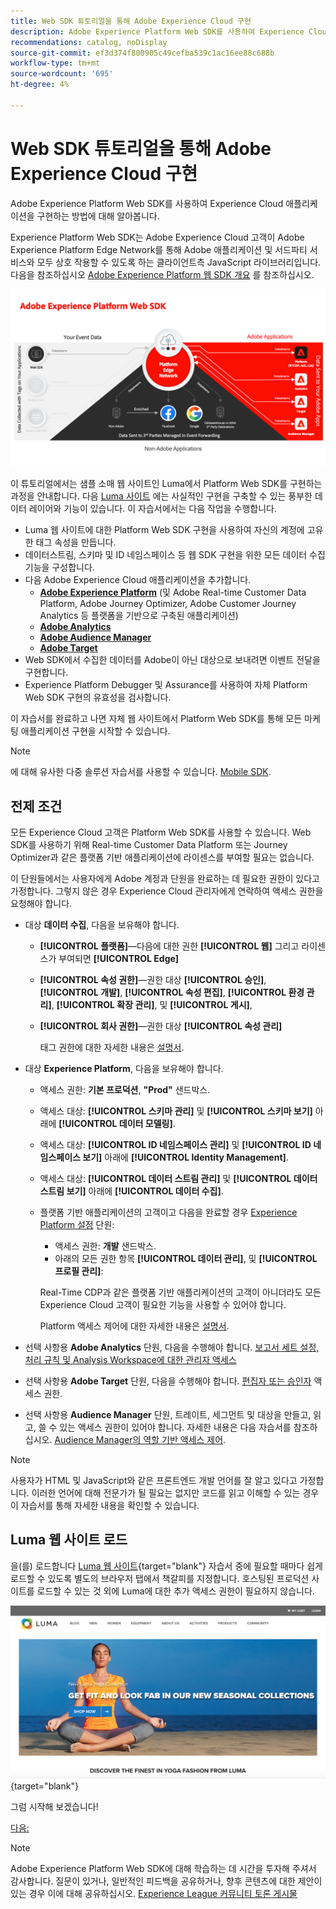 ```yaml
---
title: Web SDK 튜토리얼을 통해 Adobe Experience Cloud 구현
description: Adobe Experience Platform Web SDK를 사용하여 Experience Cloud 애플리케이션을 구현하는 방법에 대해 알아봅니다.
recommendations: catalog, noDisplay
source-git-commit: ef3d374f800905c49cefba539c1ac16ee88c688b
workflow-type: tm+mt
source-wordcount: '695'
ht-degree: 4%

---
```


# Web SDK 튜토리얼을 통해 Adobe Experience Cloud 구현

Adobe Experience Platform Web SDK를 사용하여 Experience Cloud 애플리케이션을 구현하는 방법에 대해 알아봅니다.

Experience Platform Web SDK는 Adobe Experience Cloud 고객이 Adobe Experience Platform Edge Network를 통해 Adobe 애플리케이션 및 서드파티 서비스와 모두 상호 작용할 수 있도록 하는 클라이언트측 JavaScript 라이브러리입니다. 다음을 참조하십시오 [Adobe Experience Platform 웹 SDK 개요](https://experienceleague.adobe.com/docs/experience-platform/edge/home.html?lang=ko-KR) 를 참조하십시오.

![Experience Platform 웹 SDK 아키텍처](assets/dc-websdk.png)

이 튜토리얼에서는 샘플 소매 웹 사이트인 Luma에서 Platform Web SDK를 구현하는 과정을 안내합니다. 다음 [Luma 사이트](https://luma.enablementadobe.com/content/luma/us/en.html) 에는 사실적인 구현을 구축할 수 있는 풍부한 데이터 레이어와 기능이 있습니다. 이 자습서에서는 다음 작업을 수행합니다.

* Luma 웹 사이트에 대한 Platform Web SDK 구현을 사용하여 자신의 계정에 고유한 태그 속성을 만듭니다.
* 데이터스트림, 스키마 및 ID 네임스페이스 등 웹 SDK 구현을 위한 모든 데이터 수집 기능을 구성합니다.
* 다음 Adobe Experience Cloud 애플리케이션을 추가합니다.
   * **[Adobe Experience Platform](setup-experience-platform.md)** (및 Adobe Real-time Customer Data Platform, Adobe Journey Optimizer, Adobe Customer Journey Analytics 등 플랫폼을 기반으로 구축된 애플리케이션)
   * **[Adobe Analytics](setup-analytics.md)**
   * **[Adobe Audience Manager](setup-audience-manager.md)**
   * **[Adobe Target](setup-target.md)**
* Web SDK에서 수집한 데이터를 Adobe이 아닌 대상으로 보내려면 이벤트 전달을 구현합니다.
* Experience Platform Debugger 및 Assurance를 사용하여 자체 Platform Web SDK 구현의 유효성을 검사합니다.

이 자습서를 완료하고 나면 자체 웹 사이트에서 Platform Web SDK를 통해 모든 마케팅 애플리케이션 구현을 시작할 수 있습니다.


>[!NOTE]
>
>에 대해 유사한 다중 솔루션 자습서를 사용할 수 있습니다. [Mobile SDK](../tutorial-mobile-sdk/overview.md).

## 전제 조건

모든 Experience Cloud 고객은 Platform Web SDK를 사용할 수 있습니다. Web SDK를 사용하기 위해 Real-time Customer Data Platform 또는 Journey Optimizer과 같은 플랫폼 기반 애플리케이션에 라이센스를 부여할 필요는 없습니다.

이 단원들에서는 사용자에게 Adobe 계정과 단원을 완료하는 데 필요한 권한이 있다고 가정합니다. 그렇지 않은 경우 Experience Cloud 관리자에게 연락하여 액세스 권한을 요청해야 합니다.

* 대상 **데이터 수집**, 다음을 보유해야 합니다.
   * **[!UICONTROL 플랫폼]**—다음에 대한 권한 **[!UICONTROL 웹]** 그리고 라이센스가 부여되면 **[!UICONTROL Edge]**
   * **[!UICONTROL 속성 권한]**—권한 대상 **[!UICONTROL 승인]**, **[!UICONTROL 개발]**, **[!UICONTROL 속성 편집]**, **[!UICONTROL 환경 관리]**, **[!UICONTROL 확장 관리]**, 및 **[!UICONTROL 게시]**,
   * **[!UICONTROL 회사 권한]**—권한 대상 **[!UICONTROL 속성 관리]**

     태그 권한에 대한 자세한 내용은 [설명서](https://experienceleague.adobe.com/docs/experience-platform/tags/admin/user-permissions.html).

* 대상 **Experience Platform**, 다음을 보유해야 합니다.

   * 액세스 권한: **기본 프로덕션**, **&quot;Prod&quot;** 샌드박스.
   * 액세스 대상: **[!UICONTROL 스키마 관리]** 및 **[!UICONTROL 스키마 보기]** 아래에 **[!UICONTROL 데이터 모델링]**.
   * 액세스 대상: **[!UICONTROL ID 네임스페이스 관리]** 및 **[!UICONTROL ID 네임스페이스 보기]** 아래에 **[!UICONTROL Identity Management]**.
   * 액세스 대상: **[!UICONTROL 데이터 스트림 관리]** 및 **[!UICONTROL 데이터스트림 보기]** 아래에 **[!UICONTROL 데이터 수집]**.
   * 플랫폼 기반 애플리케이션의 고객이고 다음을 완료할 경우 [Experience Platform 설정](setup-experience-platform.md) 단원:
      * 액세스 권한: **개발** 샌드박스.
      * 아래의 모든 권한 항목 **[!UICONTROL 데이터 관리]**, 및 **[!UICONTROL 프로필 관리]**:

     Real-Time CDP과 같은 플랫폼 기반 애플리케이션의 고객이 아니더라도 모든 Experience Cloud 고객이 필요한 기능을 사용할 수 있어야 합니다.

     Platform 액세스 제어에 대한 자세한 내용은 [설명서](https://experienceleague.adobe.com/docs/experience-platform/access-control/home.html?lang=ko).

* 선택 사항용 **Adobe Analytics** 단원, 다음을 수행해야 합니다. [보고서 세트 설정, 처리 규칙 및 Analysis Workspace에 대한 관리자 액세스](https://experienceleague.adobe.com/docs/analytics/admin/admin-console/home.html?lang=ko-KR)

* 선택 사항용 **Adobe Target** 단원, 다음을 수행해야 합니다. [편집자 또는 승인자](https://experienceleague.adobe.com/docs/target/using/administer/manage-users/enterprise/properties-overview.html#section_8C425E43E5DD4111BBFC734A2B7ABC80) 액세스 권한.

* 선택 사항용 **Audience Manager** 단원, 트레이트, 세그먼트 및 대상을 만들고, 읽고, 쓸 수 있는 액세스 권한이 있어야 합니다. 자세한 내용은 다음 자습서를 참조하십시오. [Audience Manager의 역할 기반 액세스 제어](https://experienceleague.adobe.com/docs/audience-manager-learn/tutorials/setup-and-admin/user-management/setting-permissions-with-role-based-access-control.html?lang=en).


>[!NOTE]
>
>사용자가 HTML 및 JavaScript와 같은 프론트엔드 개발 언어를 잘 알고 있다고 가정합니다. 이러한 언어에 대해 전문가가 될 필요는 없지만 코드를 읽고 이해할 수 있는 경우 이 자습서를 통해 자세한 내용을 확인할 수 있습니다.

## Luma 웹 사이트 로드

을(를) 로드합니다 [Luma 웹 사이트](https://luma.enablementadobe.com/content/luma/us/en.html){target="blank"} 자습서 중에 필요할 때마다 쉽게 로드할 수 있도록 별도의 브라우저 탭에서 책갈피를 지정합니다. 호스팅된 프로덕션 사이트를 로드할 수 있는 것 외에 Luma에 대한 추가 액세스 권한이 필요하지 않습니다.

[![Luma 웹 사이트](assets/old-overview-luma.png)](https://luma.enablementadobe.com/content/luma/us/en.html){target="blank"}

그럼 시작해 보겠습니다!

[다음: ](configure-schemas.md)

>[!NOTE]
>
>Adobe Experience Platform Web SDK에 대해 학습하는 데 시간을 투자해 주셔서 감사합니다. 질문이 있거나, 일반적인 피드백을 공유하거나, 향후 콘텐츠에 대한 제안이 있는 경우 이에 대해 공유하십시오. [Experience League 커뮤니티 토론 게시물](https://experienceleaguecommunities.adobe.com/t5/adobe-experience-platform-launch/tutorial-discussion-implement-adobe-experience-cloud-with-web/td-p/444996)
